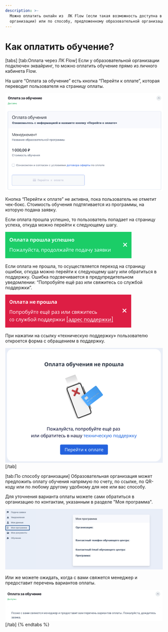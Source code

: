 ```yaml
---
description: >-
  Можно оплатить онлайн из  ЛК Flow (если такая возможность доступна в вашей
  организации) или по способу, предложенному образовательной организации
---
```


# Как оплатить обучение?

[tabs]
[tab:Оплата через ЛК Flow]
Если у образовательной организации подключен эквайринг, то можно оплатить обучение прямо из личного кабинета Flow.

На шаге “Оплата за обучение” есть кнопка “Перейти к оплате”, которая переводит пользователя на страницу оплаты.

![](<.gitbook/assets/image (3).png>)

Кнопка “Перейти к оплате” не активна, пока пользователь не отметит чек-бокс. Стоимость обучения подтягивается из программы, на которую подана заявку.

Если оплата прошла успешно, то пользователь попадает на страницу успеха, откуда можно перейти к следующему шагу.

![](<.gitbook/assets/image (4).png>)

Если оплата не прошла, то осуществляется переход на страницу ошибки, откуда можно перейти к следующему шагу или обратиться в поддержку. Ошибка подсвечивается в предупредительном уведомлении: “Попробуйте ещё раз или свяжитесь со службой поддержки”.

![](<.gitbook/assets/image (6).png>)

При нажатии на ссылку «техническую поддержку» пользователю откроется форма с обращением в поддержку.

![](<.gitbook/assets/image (7).png>)
[/tab]

[tab:По способу организации]
Образовательная организация может предложить оплату обучения напрямую по счету, по ссылке, по QR-коду или по любому другому удобному для нее или вас способу.

Для уточнения варианта оплаты можете сами обратиться в организацию по контактам, указанным в разделе "Моя программа".

![](<.gitbook/assets/image (2).png>)

Или же можете ожидать, когда с вами свяжется менеджер и предоставит перечень вариантов оплаты.

![](<.gitbook/assets/image (1).png>)
[/tab]
{% endtabs %}

